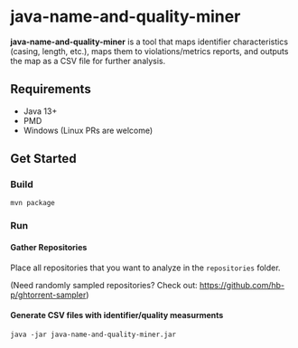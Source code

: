 # java-name-and-quality-miner

**java-name-and-quality-miner** is a tool that maps identifier characteristics (casing, length, etc.), maps them to 
violations/metrics reports, and outputs the map as a CSV file for further analysis.

## Requirements

* Java 13+
* PMD
* Windows (Linux PRs are welcome) 

## Get Started

### Build
```
mvn package
```

### Run

#### Gather Repositories

Place all repositories that you want to analyze in the `repositories` folder.

(Need randomly sampled repositories? Check out: https://github.com/hb-p/ghtorrent-sampler)

#### Generate CSV files with identifier/quality measurments 
```
java -jar java-name-and-quality-miner.jar 
```
